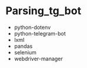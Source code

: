 # Parsing_tg_bot


* python-dotenv
* python-telegram-bot
* lxml
* pandas
* selenium
* webdriver-manager